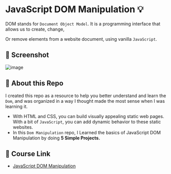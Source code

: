 # JavaScript DOM Manipulation :bulb: 
DOM stands for `Document Object Model`. It is a programming interface that allows us to create, change,

Or remove elements from a website document, using vanilla `JavaScript`.

## :camera_flash: Screenshot
![image](https://github.com/Hager-elhwarii/JavaScript-DOM-Manipulation/assets/80959882/241da77a-56e9-4078-b50f-43483c9bc262)

## 🌸 About this Repo
I created this repo as a resource to help you better understand and learn the `Dom`, and was organized in a way I thought made the most sense when I was learning it.
- With HTML and CSS, you can build visually appealing static web pages. With a bit of `JavaScript`, you can add dynamic behavior to these static websites.
- In this `Dom Manipulation` repo, I Learned the basics of JavaScript DOM Manipulation by doing **5 Simple Projects.** 

## 🚀 Course Link 
  - [JavaScript DOM Manipulation](https://www.youtube.com/watch?v=5fb2aPlgoys)
